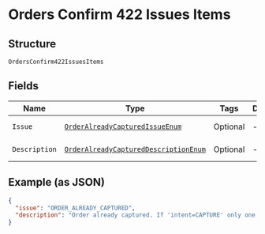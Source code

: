 
# Orders Confirm 422 Issues Items

## Structure

`OrdersConfirm422IssuesItems`

## Fields

| Name | Type | Tags | Description | Getter | Setter |
|  --- | --- | --- | --- | --- | --- |
| `Issue` | [`OrderAlreadyCapturedIssueEnum`](../../doc/models/order-already-captured-issue-enum.md) | Optional | - | OrderAlreadyCapturedIssueEnum getIssue() | setIssue(OrderAlreadyCapturedIssueEnum issue) |
| `Description` | [`OrderAlreadyCapturedDescriptionEnum`](../../doc/models/order-already-captured-description-enum.md) | Optional | - | OrderAlreadyCapturedDescriptionEnum getDescription() | setDescription(OrderAlreadyCapturedDescriptionEnum description) |

## Example (as JSON)

```json
{
  "issue": "ORDER_ALREADY_CAPTURED",
  "description": "Order already captured. If 'intent=CAPTURE' only one capture per order is allowed."
}
```

